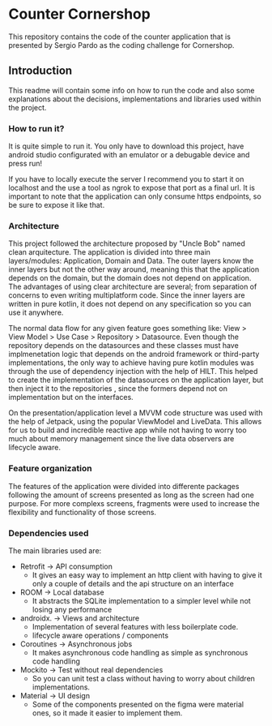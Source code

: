 # Counter Cornershop

This repository contains the code of the counter application that is presented by Sergio Pardo as the coding challenge for Cornershop.

## Introduction

This readme will contain some info on how to run the code and also some explanations about the decisions, implementations and libraries used within the project.

### How to run it?

It is quite simple to run it. You only have to download this project, have android studio configurated with an emulator or a debugable device and press run!

If you have to locally execute the server I recommend you to start it on localhost and the use a tool as ngrok to expose that port as a final url. It is important to note that the application can only consume https endpoints, so be sure to expose it like that.

### Architecture

This project followed the architecture proposed by "Uncle Bob" named clean arquitecture. The application is divided into three main layers/modules: Application, Domain and Data. The outer layers know the inner layers but not the other way around, meaning this that the application depends on the domain, but the domain does not depend on application. The advantages of using clear architecture are several; from separation of concerns to even writing multiplatform code. Since the inner layers are written in pure kotlin, it does not depend on any specification so you can use it anywhere.

The normal data flow for any given feature goes something like: View > View Model > Use Case > Repository > Datasource. Even though the repository depends on the datasources and these classes must have implmenetation logic that depends on the android framework or third-party implementations, the only way to achieve having pure kotlin modules was through the use of dependency injection with the help of HILT. This helped to create the implementation of the datasources on the application layer, but then inject it to the repositories , since the formers depend not on implementation but on the interfaces.

On the presentation/application level a MVVM code structure was used with the help of Jetpack, using the popular ViewModel and LiveData. This allows for us to build and incredible reactive app while not having to worry too much about memory management since the live data observers are lifecycle aware.

### Feature organization

The features of the application were divided into differente packages following the amount of screens presented as long as the screen had one purpose. For more complexs screens, fragments were used to increase the flexibility and functionality of those screens.

### Dependencies used

The main libraries used are:
- Retrofit -> API consumption
   - It gives an easy way to implement an http client with having to give it only a couple of details and the api structure on an interface
- ROOM -> Local database
   - It abstracts the SQLite implementation to a simpler level while not losing any performance
- androidx. -> Views and architecture
  - Implementation of several features with less boilerplate code.
  - lifecycle aware operations / components
- Coroutines -> Asynchronous jobs
  - It makes asynchronous code handling as simple as synchronous code handling
- Mockito -> Test without real dependencies
  - So you can unit test a class without having to worry about children implementations.
- Material -> UI design
  - Some of the components presented on the figma were material ones, so it made it easier to implement them.
